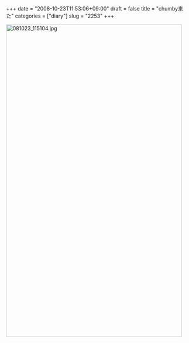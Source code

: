+++
date = "2008-10-23T11:53:06+09:00"
draft = false
title = "chumby来た"
categories = ["diary"]
slug = "2253"
+++

<img alt="081023_115104.jpg" class="pict" height="854" src="http://ieiriblog.img.jugem.jp/20081023_501889.jpg" width="480" />
